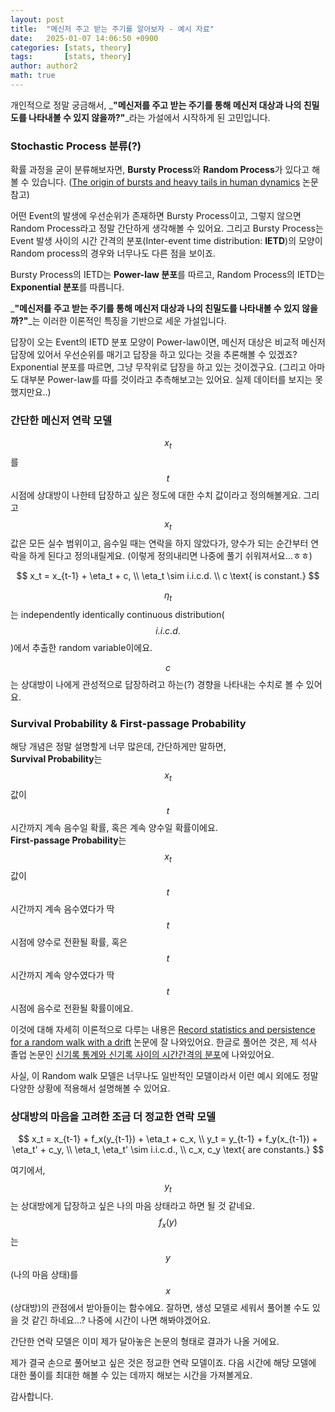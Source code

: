 ```yaml
---
layout: post
title:  "메신저 주고 받는 주기를 알아보자 - 예시 자료"
date:   2025-01-07 14:06:50 +0900
categories: [stats, theory]
tags:       [stats, theory]
author: author2
math: true
---
```


개인적으로 정말 궁금해서, _**"메신저를 주고 받는 주기를 통해 메신저 대상과 나의 친밀도를 나타내볼 수 있지 않을까?"**_라는 가설에서 시작하게 된 고민입니다.

### Stochastic Process 분류(?)

확률 과정을 굳이 분류해보자면, **Bursty Process**와 **Random Process**가 있다고 해볼 수 있습니다. ([The origin of bursts and heavy tails in human dynamics](https://www.nature.com/articles/nature03459) 논문 참고)

어떤 Event의 발생에 우선순위가 존재하면 Bursty Process이고, 그렇지 않으면 Random Process라고 정말 간단하게 생각해볼 수 있어요. 그리고 Bursty Process는 Event 발생 사이의 시간 간격의 분포(Inter-event time distribution: **IETD**)의 모양이 Random process의 경우와 너무나도 다른 점을 보이죠.

Bursty Process의 IETD는 **Power-law 분포**를 따르고, Random Process의 IETD는 **Exponential 분포**를 따릅니다.

_**"메신저를 주고 받는 주기를 통해 메신저 대상과 나의 친밀도를 나타내볼 수 있지 않을까?"**_는 이러한 이론적인 특징을 기반으로 세운 가설입니다.

답장이 오는 Event의 IETD 분포 모양이 Power-law이면, 메신저 대상은 비교적 메신저 답장에 있어서 우선순위를 매기고 답장을 하고 있다는 것을 추론해볼 수 있겠죠? Exponential 분포를 따르면, 그냥 무작위로 답장을 하고 있는 것이겠구요. (그리고 아마도 대부분 Power-law를 따를 것이라고 추측해보고는 있어요. 실제 데이터를 보지는 못했지만요..)

### 간단한 메신저 연락 모델

$$x_t$$를 $$t$$ 시점에 상대방이 나한테 답장하고 싶은 정도에 대한 수치 값이라고 정의해볼게요. 그리고 $$x_t$$값은 모든 실수 범위이고, 음수일 때는 연락을 하지 않았다가, 양수가 되는 순간부터 연락을 하게 된다고 정의내릴게요. (이렇게 정의내리면 나중에 풀기 쉬워져서요...ㅎㅎ)

$$
x_t = x_{t-1} + \eta_t + c, \\
\eta_t \sim i.i.c.d. \\
c \text{ is constant.}
$$

$$\eta_t$$는 independently identically continuous distribution($$i.i.c.d.$$)에서 추출한 random variable이에요.

$$c$$는 상대방이 나에게 관성적으로 답장하려고 하는(?) 경향을 나타내는 수치로 볼 수 있어요.

### Survival Probability & First-passage Probability

해당 개념은 정말 설명할게 너무 많은데, 간단하게만 말하면,  
**Survival Probability**는 $$x_t$$ 값이 $$t$$시간까지 계속 음수일 확률, 혹은 계속 양수일 확률이에요.  
**First-passage Probability**는 $$x_t$$ 값이 $$t$$시간까지 계속 음수였다가 딱 $$t$$시점에 양수로 전환될 확률, 혹은 $$t$$시간까지 계속 양수였다가 딱 $$t$$시점에 음수로 전환될 확률이에요.

이것에 대해 자세히 이론적으로 다루는 내용은 [Record statistics and persistence for a random walk with a drift](https://arxiv.org/pdf/1206.6972.pdf) 논문에 잘 나와있어요. 한글로 풀어쓴 것은, 제 석사 졸업 논문인 [신기록 통계와 신기록 사이의 시간간격의 분포](https://www.riss.kr/link?id=T16385602)에 나와있어요.

사실, 이 Random walk 모델은 너무나도 일반적인 모델이라서 이런 예시 외에도 정말 다양한 상황에 적용해서 설명해볼 수 있어요.

### 상대방의 마음을 고려한 조금 더 정교한 연락 모델

$$
x_t = x_{t-1} + f_x(y_{t-1}) + \eta_t + c_x, \\
y_t = y_{t-1} + f_y(x_{t-1}) + \eta_t' + c_y, \\
\eta_t, \eta_t' \sim i.i.c.d., \\
c_x, c_y \text{ are constants.}
$$

여기에서, $$y_t$$는 상대방에게 답장하고 싶은 나의 마음 상태라고 하면 될 것 같네요. $$f_x(y)$$는 $$y$$(나의 마음 상태)를 $$x$$(상대방)의 관점에서 받아들이는 함수에요. 잘하면, 생성 모델로 세워서 풀어볼 수도 있을 것 같긴 하네요...? 나중에 시간이 나면 해봐야겠어요.

간단한 연락 모델은 이미 제가 달아놓은 논문의 형태로 결과가 나올 거에요.

제가 결국 손으로 풀어보고 싶은 것은 정교한 연락 모델이죠. 다음 시간에 해당 모델에 대한 풀이를 최대한 해볼 수 있는 데까지 해보는 시간을 가져볼게요.

감사합니다.